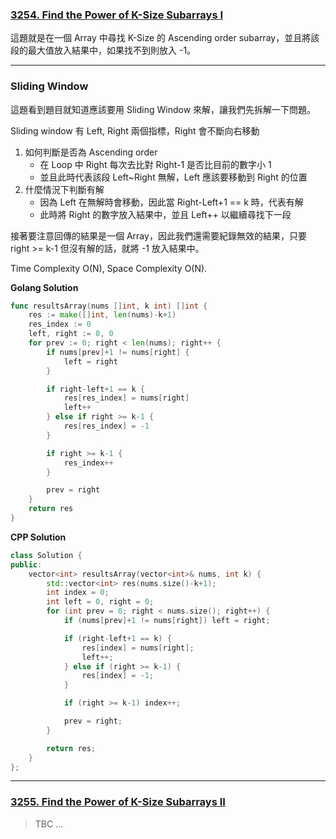 ### [3254. Find the Power of K-Size Subarrays I]

[3254. Find the Power of K-Size Subarrays I]: https://leetcode.com/problems/find-the-power-of-k-size-subarrays-i/

這題就是在一個 Array 中尋找 K-Size 的 Ascending order subarray，並且將該段的最大值放入結果中，如果找不到則放入 -1。

---

### Sliding Window

這題看到題目就知道應該要用 Sliding Window 來解，讓我們先拆解一下問題。

Sliding window 有 Left, Right 兩個指標，Right 會不斷向右移動
1.  如何判斷是否為 Ascending order 
    -   在 Loop 中 Right 每次去比對 Right-1 是否比目前的數字小 1
	-	並且此時代表該段 Left~Right 無解，Left 應該要移動到 Right 的位置
2.  什麼情況下判斷有解
	-	因為 Left 在無解時會移動，因此當 Right-Left+1 == k 時，代表有解
	-	此時將 Right 的數字放入結果中，並且 Left++ 以繼續尋找下一段

接著要注意回傳的結果是一個 Array，因此我們還需要紀錄無效的結果，只要 right >= k-1 但沒有解的話，就將 -1 放入結果中。

Time Complexity O(N), Space Complexity O(N).

**Golang Solution**
```go
func resultsArray(nums []int, k int) []int {
	res := make([]int, len(nums)-k+1)
	res_index := 0
	left, right := 0, 0
	for prev := 0; right < len(nums); right++ {
		if nums[prev]+1 != nums[right] {
			left = right
		}

        if right-left+1 == k {
            res[res_index] = nums[right]
            left++
        } else if right >= k-1 {
            res[res_index] = -1
        }

		if right >= k-1 {
			res_index++
		}

		prev = right
	}
	return res
}
```

**CPP Solution**
```cpp
class Solution {
public:
    vector<int> resultsArray(vector<int>& nums, int k) {
        std::vector<int> res(nums.size()-k+1);
        int index = 0;
        int left = 0, right = 0;
        for (int prev = 0; right < nums.size(); right++) {
            if (nums[prev]+1 != nums[right]) left = right;

            if (right-left+1 == k) {
                res[index] = nums[right];
                left++;
            } else if (right >= k-1) {
                res[index] = -1;
            }

            if (right >= k-1) index++;

            prev = right;
        }

        return res;
    }
};
```

---

### [3255. Find the Power of K-Size Subarrays II]

> TBC ...

[3255. Find the Power of K-Size Subarrays II]: https://leetcode.com/problems/find-the-power-of-k-size-subarrays-ii/